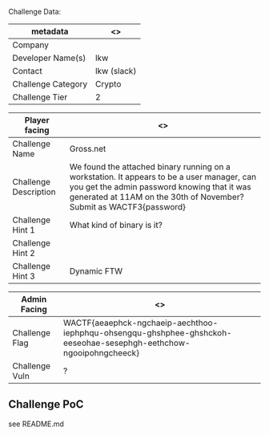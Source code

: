 Challenge Data:

|metadata | <> |
|--- | --- |
|Company |   |
|Developer Name(s) | lkw |
|Contact | lkw (slack) |
|Challenge Category | Crypto |
|Challenge Tier | 2 |

|Player facing | <> |
|--- | --- |
|Challenge Name | Gross.net |
|Challenge Description | We found the attached binary running on a workstation. It appears to be a user manager, can you get the admin password knowing that it was generated at 11AM on the 30th of November? Submit as WACTF3{password}|
|Challenge Hint 1 | What kind of binary is it? |
|Challenge Hint 2 | |
|Challenge Hint 3 | Dynamic FTW |

|Admin Facing | <> |
|--- | --- |
|Challenge Flag| WACTF{aeaephck-ngchaeip-aechthoo-iephphqu-ohsengqu-ghshphee-ghshckoh-eeseohae-sesephgh-eethchow-ngooipohngcheeck} |
|Challenge Vuln| ? |

Challenge PoC
---
see README.md
